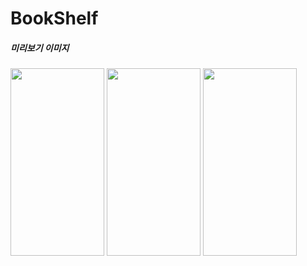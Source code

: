 # BookShelf


##### 미리보기 이미지  
<img src="https://user-images.githubusercontent.com/28536169/110768139-4b031600-829a-11eb-8224-694858fb4621.png" width="150" height="300"> <img src="https://user-images.githubusercontent.com/28536169/110768161-4fc7ca00-829a-11eb-80b8-5ed8e03d766c.png" width="150" height="300"> <img src="https://user-images.githubusercontent.com/28536169/110768176-535b5100-829a-11eb-91c2-e1560123b13f.png" width="150" height="300">
